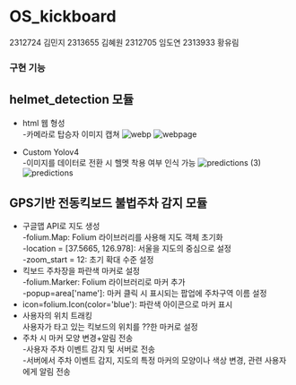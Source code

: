 # OS_kickboard
2312724 김민지 2313655 김혜원 2312705 임도연 2313933 황유림
### 구현 기능
helmet_detection 모듈
---
 - html 웹 형성\
  -카메라로 탑승자 이미지 캡쳐
![webp](https://github.com/2313933yurim/OS_kickboard/assets/165886079/1600b9a9-75e2-499f-9924-0a45a5c74a07)   ![webpage](https://github.com/2313933yurim/OS_kickboard/assets/165886079/11b1dd82-30af-4507-b83c-2f74dfeae12d)

 - Custom Yolov4\
  -이미지를 데이터로 전환 시 헬멧 착용 여부 인식 가능
![predictions (3)](https://github.com/2313933yurim/OS_kickboard/assets/165886079/838e4973-ad35-4b9d-8c6a-69ae3d1b6668) ![predictions](https://github.com/2313933yurim/OS_kickboard/assets/165886079/c437f1cd-e5d4-48f7-89b5-e8efd55d332e)

GPS기반 전동킥보드 불법주차 감지 모듈
---
 - 구글맵 API로 지도 생성\
  -folium.Map: Folium 라이브러리를 사용해 지도 객체 초기화\
  -location = [37.5665, 126.978]: 서울을 지도의 중심으로 설정\
  -zoom_start = 12: 초기 확대 수준 설정
 - 킥보드 주차장을 파란색 마커로 설정\
  -folium.Marker: Folium 라이브러리로 마커 추가\
  -popup=area['name']: 마커 클릭 시 표시되는 팝업에 주차구역 이름 설정
  - icon=folium.Icon(color='blue'): 파란색 아이콘으로 마커 표시
 - 사용자의 위치 트래킹\
   사용자가 타고 있는 킥보드의 위치를 ??한 마커로 설정
 - 주차 시 마커 모양 변경+알림 전송\
  -사용자 주차 이벤트 감지 및 서버로 전송\
  -서버에서 주차 이벤트 감지, 지도의 특정 마커의 모양이나 색상 변경, 관련 사용자에게 알림 전송
